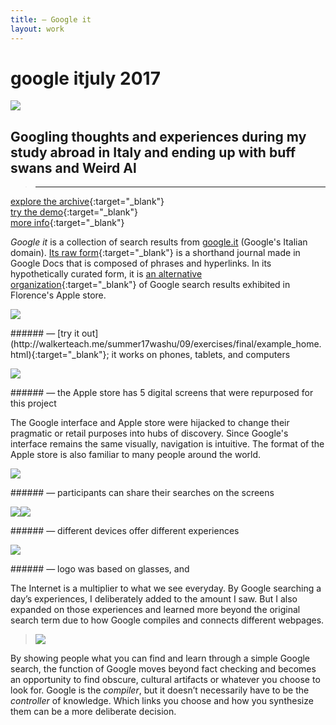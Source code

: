 ```yaml
---
title: — Google it
layout: work
---
```


# <span id="title">google it</span><span id="date">july 2017</span>

<p class="fill"><img src="../images/google_it/gi02.jpg"></p>

## Googling thoughts and experiences during my study abroad in Italy and ending up with buff swans and Weird Al

>___  
[explore the archive](https://docs.google.com/document/d/12fWVyDn5NhMiUF-3HnAWfLtgn3GY1sLBh3_Zs8_7rLw/edit){:target="_blank"}  
[try the demo](http://walkerteach.me/summer17washu/09/exercises/final/example_home.html){:target="_blank"}   
[more info](http://walkerteach.me/summer17washu/09/exercises/final/index.html){:target="_blank"} 

*Google it* is a collection of search results from [google.it](https://www.google.it/) (Google's Italian domain). [Its raw form](https://docs.google.com/document/d/12fWVyDn5NhMiUF-3HnAWfLtgn3GY1sLBh3_Zs8_7rLw/edit){:target="_blank"} is a shorthand journal made in Google Docs that is composed of phrases and hyperlinks. In its hypothetically curated form, it is [an alternative organization](http://walkerteach.me/summer17washu/09/exercises/final/example_home.html){:target="_blank"} of Google search results exhibited in Florence's Apple store. 


<p class="fill"><img src="../images/google_it/gi07.jpg"></p>
###### &mdash; [try it out](http://walkerteach.me/summer17washu/09/exercises/final/example_home.html){:target="_blank"}; it works on phones, tablets, and computers

<p class="fill"><img src="../images/google_it/gi06.jpg"></p>
###### &mdash; the Apple store has 5 digital screens that were repurposed for this project

The Google interface and Apple store were hijacked to change their pragmatic or retail purposes into hubs of discovery. Since Google's interface remains the same visually, navigation is intuitive. The format of the Apple store is also familiar to many people around the world. 

<p class="fill"><img src="../images/google_it/gi05.jpg"></p>
###### &mdash; participants can share their searches on the screens

<p class="fill"><img src="../images/google_it/gi03.jpg" class="half_left"><img src="../images/google_it/gi04.jpg" class="half_right"></p>
###### &mdash; different devices offer different experiences

<p class="fill"><img src="../images/google_it/logo.svg"></p>
###### &mdash; logo was based on glasses, <i class="fa fa-search" aria-hidden="true"></i> and <i class="fa fa-share-alt" aria-hidden="true"></i>

The Internet is a multiplier to what we see everyday. By Google searching a day’s experiences, I deliberately added to the amount I saw. But I also expanded on those experiences and learned more beyond the original search term due to how Google compiles and connects different webpages.

>![](../images/google_it/realhappydude.svg)

By showing people what you can find and learn through a simple Google search, the function of Google moves beyond fact checking and becomes an opportunity to find obscure, cultural artifacts or whatever you choose to look for. Google is the *compiler*, but it doesn’t necessarily have to be the *controller* of knowledge. Which links you choose and how you synthesize them can be a more deliberate decision.

